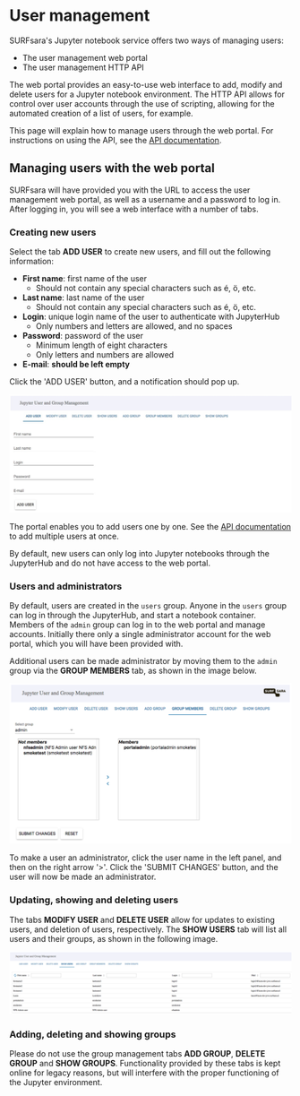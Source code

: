 # User management
SURFsara's Jupyter notebook service offers two ways of managing users:

* The user management web portal
* The user management HTTP API

The web portal provides an easy-to-use web interface to add, modify and delete users for a Jupyter notebook environment. The HTTP API allows for control over user accounts through the use of scripting, allowing for the automated creation of a list of users, for example.

This page will explain how to manage users through the web portal. For instructions on using the API, see the [API documentation](USERMANAGEMENT-API.md).

## Managing users with the web portal
SURFsara will have provided you with the URL to access the user management web portal, as well as a username and a password to log in. After logging in, you will see a web interface with a number of tabs.

### Creating new users
Select the tab **ADD USER** to create new users, and fill out the following information:

* **First name**: first name of the user
  * Should not contain any special characters such as é, ö, etc.
* **Last name**: last name of the user
  * Should not contain any special characters such as é, ö, etc.
* **Login**: unique login name of the user to authenticate with JupyterHub
  * Only numbers and letters are allowed, and no spaces
* **Password**: password of the user
  * Minimum length of eight characters
  * Only letters and numbers are allowed
* **E-mail**: **should be left empty**

Click the 'ADD USER' button, and a notification should pop up.

![image](images/screenshot_portal.jpg)

The portal enables you to add users one by one. See the [API documentation](USERMANAGEMENT-API.md) to add multiple users at once.

By default, new users can only log into Jupyter notebooks through the JupyterHub and do not have access to the web portal.

### Users and administrators
By default, users are created in the `users` group. Anyone in the `users` group can log in through the JupyterHub, and start a notebook container. Members of the `admin` group can log in to the web portal and manage accounts. Initially there only a single administrator account for the web portal, which you will have been provided with.

Additional users can be made administrator by moving them to the `admin` group via the **GROUP MEMBERS** tab, as shown in the image below.

![image](images/screenshot_portal_groups.png)

To make a user an administrator, click the user name in the left panel, and then on the right arrow '>'. Click the 'SUBMIT CHANGES' button, and the user will now be made an administrator.

### Updating, showing and deleting users
The tabs **MODIFY USER** and **DELETE USER** allow for updates to existing users, and deletion of users, respectively. The **SHOW USERS** tab will list all users and their groups, as shown in the following image.

![image](images/screenshot_portal_show_users.png)

### Adding, deleting and showing groups
Please do not use the group management tabs **ADD GROUP**, **DELETE GROUP** and **SHOW GROUPS**. Functionality provided by these tabs is kept online for legacy reasons, but will interfere with the proper functioning of the Jupyter environment.
